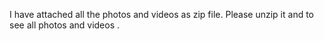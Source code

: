 I have attached all the photos  and videos as zip file. Please unzip it and to see all photos and videos .
